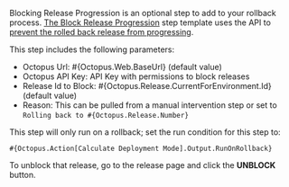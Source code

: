 Blocking Release Progression is an optional step to add to your rollback process.  [The Block Release Progression](https://library.octopus.com/step-templates/78a182b3-5369-4e13-9292-b7f991295ad1/actiontemplate-block-release-progression) step template uses the API to [prevent the rolled back release from progressing](/docs/releases/prevent-release-progression/).

This step includes the following parameters:

- Octopus Url: #{Octopus.Web.BaseUrl} (default value)
- Octopus API Key: API Key with permissions to block releases
- Release Id to Block: #{Octopus.Release.CurrentForEnvironment.Id} (default value)
- Reason: This can be pulled from a manual intervention step or set to `Rolling back to #{Octopus.Release.Number}`

This step will only run on a rollback; set the run condition for this step to:

```
#{Octopus.Action[Calculate Deployment Mode].Output.RunOnRollback}
```

To unblock that release, go to the release page and click the **UNBLOCK** button.